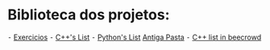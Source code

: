# Biblioteca dos projetos:

⁃ [Exercicios](https://github.com/pedroevaristo/exercicios)  ⁃ [C++'s List](https://github.com/pedroevaristo/cpplist) ⁃ [Python's List](https://github.com/pedroevaristo/pylist)
[Antiga Pasta](https://github.com/pedroevaristo/antigapastaC) ⁃ [C++ list in beecrowd](https://github.com/pedroevaristo/beeCPP)
